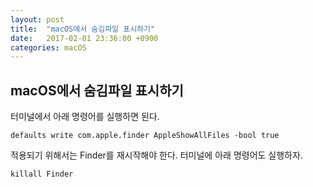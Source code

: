 ```yaml
---
layout: post
title:  "macOS에서 숨김파일 표시하기"
date:   2017-02-01 23:36:00 +0900
categories: macOS
---
```


## macOS에서 숨김파일 표시하기

터미널에서 아래 명령어를 실행하면 된다.  

```Terminal
defaults write com.apple.finder AppleShowAllFiles -bool true
```

적용되기 위해서는 Finder를 재시작해야 한다. 터미널에 아래 명령어도 실행하자.  

```Terminal 
killall Finder
```